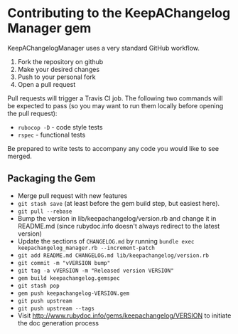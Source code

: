 # Contributing to the KeepAChangelog Manager gem

KeepAChangelogManager uses a very standard GitHub workflow.

1. Fork the repository on github
2. Make your desired changes
3. Push to your personal fork
4. Open a pull request

Pull requests will trigger a Travis CI job.  The following two commands will be expected to pass (so you may want to run them locally before opening the pull request):

 * `rubocop -D` - code style tests
 * `rspec` - functional tests

Be prepared to write tests to accompany any code you would like to see merged.


## Packaging the Gem

* Merge pull request with new features
* `git stash save` (at least before the gem build step, but easiest here).
* `git pull --rebase`
* Bump the version in lib/keepachangelog/version.rb and change it in README.md (since rubydoc.info doesn't always redirect to the latest version)
* Update the sections of `CHANGELOG.md` by running `bundle exec keepachangelog_manager.rb --increment-patch`
* `git add README.md CHANGELOG.md lib/keepachangelog/version.rb`
* `git commit -m "vVERSION bump"`
* `git tag -a vVERSION -m "Released version VERSION"`
* `gem build keepachangelog.gemspec`
* `git stash pop`
* `gem push keepachangelog-VERSION.gem`
* `git push upstream`
* `git push upstream --tags`
* Visit http://www.rubydoc.info/gems/keepachangelog/VERSION to initiate the doc generation process
